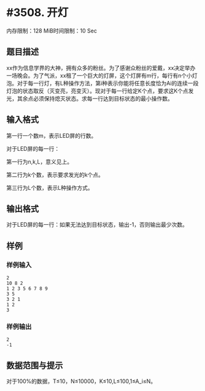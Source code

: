 # #3508. 开灯

内存限制：128 MiB时间限制：10 Sec

## 题目描述

xx作为信息学界的大神，拥有众多的粉丝。为了感谢众粉丝的爱戴，xx决定举办一场晚会。为了气派，xx租了一个巨大的灯屏，这个灯屏有m行，每行有n个小灯泡。对于每一行灯，有L种操作方法，第i种表示你能将任意长度恰为Ai的连续一段灯泡的状态取反（灭变亮，亮变灭）。现对于每一行给定K个点，要求这K个点发光，其余点必须保持熄灭状态。求每一行达到目标状态的最小操作数。

## 输入格式

第一行一个数m，表示LED屏的行数。

对于LED屏的每一行：

第一行为n,k,L，意义见上。

第二行为k个数，表示要求发光的k个点。

第三行为L个数，表示L种操作方式。

## 输出格式

对于LED屏的每一行：如果无法达到目标状态，输出-1，否则输出最少次数。

## 样例

### 样例输入

    
    2
    10 8 2
    1 2 3 5 6 7 8 9
    3 5
    3 2 1
    1 2
    3
    
     
    
    
    

### 样例输出

    
    
    2
    -1
    
    
     
    
    

## 数据范围与提示


对于100%的数据，T&le;10，N&le;10000，K&le;10,L&le;100,1&le;A_i&le;N。
